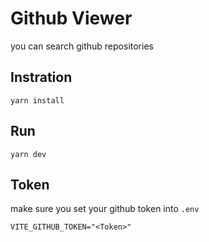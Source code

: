 # Github Viewer

you can search github repositories

## Instration

`yarn install`

## Run

`yarn dev`

## Token

make sure you set your github token into `.env`

`VITE_GITHUB_TOKEN="<Token>"`
